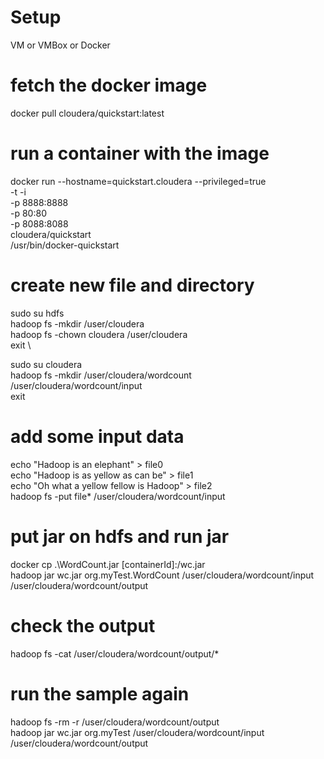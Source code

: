 # Setup
VM or VMBox or Docker

# fetch the docker image
docker pull cloudera/quickstart:latest

# run a container with the image
docker run --hostname=quickstart.cloudera 
  --privileged=true \
  -t -i \
  -p 8888:8888 \
  -p 80:80 \
  -p 8088:8088 \
  cloudera/quickstart \
  /usr/bin/docker-quickstart

# create new file and directory
sudo su hdfs  \
hadoop fs -mkdir /user/cloudera \
hadoop fs -chown cloudera /user/cloudera  \
exit  \

sudo su cloudera  \
hadoop fs -mkdir /user/cloudera/wordcount /user/cloudera/wordcount/input  \
exit  

# add some input data 
echo "Hadoop is an elephant" > file0  \
echo "Hadoop is as yellow as can be" > file1  \
echo "Oh what a yellow fellow is Hadoop" > file2  \
hadoop fs -put file* /user/cloudera/wordcount/input 

# put jar on hdfs and run jar
docker cp .\WordCount.jar [containerId]:/wc.jar \
hadoop jar wc.jar org.myTest.WordCount /user/cloudera/wordcount/input /user/cloudera/wordcount/output 

# check the output
hadoop fs -cat /user/cloudera/wordcount/output/*  

# run the sample again
hadoop fs -rm -r /user/cloudera/wordcount/output  \
hadoop jar wc.jar org.myTest /user/cloudera/wordcount/input /user/cloudera/wordcount/output 
